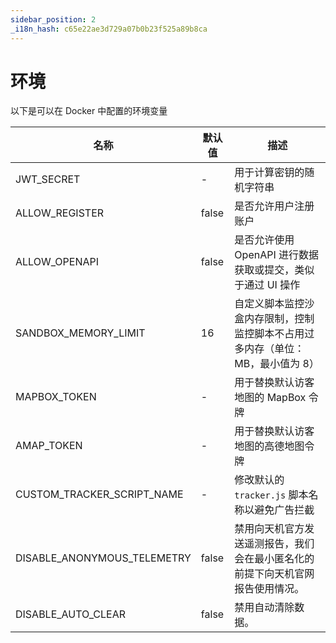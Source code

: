 ```yaml
---
sidebar_position: 2
_i18n_hash: c65e22ae3d729a07b0b23f525a89b8ca
---
```

# 环境

以下是可以在 Docker 中配置的环境变量

| 名称 | 默认值 | 描述 |
| ---- | ---- | ----- |
| JWT_SECRET | - | 用于计算密钥的随机字符串 |
| ALLOW_REGISTER | false | 是否允许用户注册账户 |
| ALLOW_OPENAPI | false | 是否允许使用 OpenAPI 进行数据获取或提交，类似于通过 UI 操作 |
| SANDBOX_MEMORY_LIMIT | 16 | 自定义脚本监控沙盒内存限制，控制监控脚本不占用过多内存（单位：MB，最小值为 8） |
| MAPBOX_TOKEN | - | 用于替换默认访客地图的 MapBox 令牌 |
| AMAP_TOKEN | - | 用于替换默认访客地图的高德地图令牌 |
| CUSTOM_TRACKER_SCRIPT_NAME | - | 修改默认的 `tracker.js` 脚本名称以避免广告拦截 |
| DISABLE_ANONYMOUS_TELEMETRY | false | 禁用向天机官方发送遥测报告，我们会在最小匿名化的前提下向天机官网报告使用情况。 |
| DISABLE_AUTO_CLEAR | false | 禁用自动清除数据。 |
